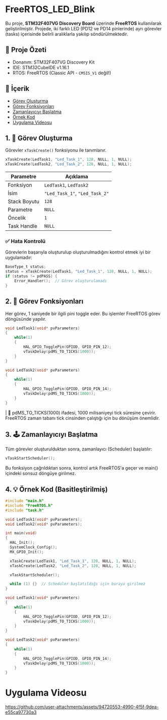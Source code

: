 # FreeRTOS_LED_Blink
Bu proje, **STM32F407VG Discovery Board** üzerinde **FreeRTOS** kullanılarak geliştirilmiştir. Projede, iki farklı LED (PD12 ve PD14 pinlerinde) ayrı görevler (tasks) içerisinde belirli aralıklarla yakılıp 
söndürülmektedir.


## 🔧 Proje Özeti
- Donanım: STM32F407VG Discovery Kit
- IDE: STM32CubeIDE v1.16.1
- RTOS: FreeRTOS (Classic API - `CMSIS_V1` değil!)

## 📁 İçerik

- [Görev Oluşturma](#1-görev-oluşturma)
- [Görev Fonksiyonları](#2-görev-fonksiyonları)
- [Zamanlayıcıyı Başlatma](#3-zamanlayıcıyı-başlatma)
- [Örnek Kod](#4-örnek-kod)
- [Uygulama Videosu](#-uygulama-videosu)

## 1. 📌 Görev Oluşturma

Görevler `xTaskCreate()` fonksiyonu ile tanımlanır.

```c
xTaskCreate(LedTask1, "Led_Task_1", 128, NULL, 1, NULL); 
xTaskCreate(LedTask2, "Led_Task_2", 128, NULL, 1, NULL); 
```

| Parametre    | Açıklama                       |
| ------------ | ------------------------------ |
| Fonksiyon    | `LedTask1`, `LedTask2`         |
| İsim         | `"Led_Task_1"`, `"Led_Task_2"` |
| Stack Boyutu | `128`                          |
| Parametre    | `NULL`                         |
| Öncelik      | `1`                            |
| Task Handle  | `NULL`                         |


### ✅ Hata Kontrolü
Görevlerin başarıyla oluşturulup oluşturulmadığını kontrol etmek iyi bir uygulamadır:

```c
BaseType_t status;
status = xTaskCreate(LedTask1, "Led_Task_1", 128, NULL, 1, NULL);
if (status != pdPASS) {
    Error_Handler();  // Görev oluşturulamadı
}
```

## 2. 🧠 Görev Fonksiyonları
Her görev, 1 saniyede bir ilgili pini toggle eder. Bu işlemler FreeRTOS görev döngüsünde yapılır.

```c
void LedTask1(void* pvParameters)
{
	while(1)
	{
		HAL_GPIO_TogglePin(GPIOD, GPIO_PIN_12);     
		vTaskDelay(pdMS_TO_TICKS(1000));            
	}
}

void LedTask2(void* pvParameters)
{
	while(1)
	{
		HAL_GPIO_TogglePin(GPIOD, GPIO_PIN_14);     
		vTaskDelay(pdMS_TO_TICKS(1000));            
	}
}

```

| 📌 pdMS_TO_TICKS(1000) ifadesi, 1000 milisaniyeyi tick süresine çevirir. FreeRTOS zaman tabanı tick cinsinden çalıştığı için bu dönüşüm önemlidir.




## 3. 🕹️ Zamanlayıcıyı Başlatma
Tüm görevler oluşturulduktan sonra, zamanlayıcı (Scheduler) başlatılır:

```c
vTaskStartScheduler();
```

Bu fonksiyon çağrıldıktan sonra, kontrol artık FreeRTOS'a geçer ve main() içindeki sonsuz döngüye girilmez.


## 4. 💡 Örnek Kod (Basitleştirilmiş)

```c
#include "main.h"
#include "FreeRTOS.h"
#include "task.h"

void LedTask1(void* pvParameters); 
void LedTask2(void* pvParameters); 

int main(void)
{
  HAL_Init();
  SystemClock_Config();
  MX_GPIO_Init();

  xTaskCreate(LedTask1, "Led_Task_1", 128, NULL, 1, NULL); 
  xTaskCreate(LedTask2, "Led_Task_2", 128, NULL, 1, NULL); 

  vTaskStartScheduler();

  while (1) {}  // Scheduler başlatıldığı için buraya girilmez
}

void LedTask1(void* pvParameters)
{
	while(1)
	{
		HAL_GPIO_TogglePin(GPIOD, GPIO_PIN_12);     
		vTaskDelay(pdMS_TO_TICKS(1000));            
	}
}

void LedTask2(void* pvParameters)
{
	while(1)
	{
		HAL_GPIO_TogglePin(GPIOD, GPIO_PIN_14);     
		vTaskDelay(pdMS_TO_TICKS(1000));            
	}
}

```

# Uygulama Videosu



https://github.com/user-attachments/assets/94720553-4990-4f5f-9dea-e55ca97730a3



